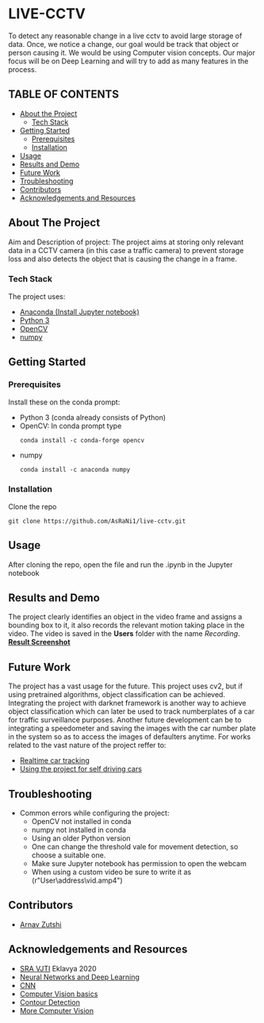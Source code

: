 # LIVE-CCTV
To detect any reasonable change in a live cctv to avoid large storage of data. Once, we notice a change, our goal would be track that object or person causing it. We would be using Computer vision concepts. Our major focus will be on Deep Learning and will try to add as many features in the process. 

## TABLE OF CONTENTS

* [About the Project](#about-the-project)
  * [Tech Stack](#tech-stack)
* [Getting Started](#getting-started)
  * [Prerequisites](#prerequisites)
  * [Installation](#installation)
* [Usage](#usage)
* [Results and Demo](#results-and-demo)
* [Future Work](#future-work)
* [Troubleshooting](#troubleshooting)
* [Contributors](#contributors)
* [Acknowledgements and Resources](#acknowledgements-and-resources)



## About The Project

Aim and Description of project:
The project aims at storing only relevant data in a CCTV camera (in this case a traffic camera) to prevent storage loss and also detects the object that is causing the change in a frame.

### Tech Stack
The project uses:
* [Anaconda (Install Jupyter notebook)](https://www.anaconda.com/products/individual)
* [Python 3](https://www.python.org/download/releases/3.0/)
* [OpenCV](https://opencv.org/)
* [numpy](https://numpy.org/)


## Getting Started

### Prerequisites
  Install these on the conda prompt:
  * Python 3 (conda already consists of Python)
  * OpenCV: In conda prompt type
    ```
    conda install -c conda-forge opencv
    ```
  * numpy
    ```
    conda install -c anaconda numpy
    ```


### Installation
Clone the repo
```
git clone https://github.com/AsRaNi1/live-cctv.git
```

## Usage
After cloning the repo, open the file and run the .ipynb in the Jupyter notebook


## Results and Demo
The project clearly identifies an object in the video frame and assigns a bounding box to it, it also records the relevant motion taking place in the video. The video is saved in the **Users** folder with the name _Recording_.  
[**Result Screenshot**](result.png)

## Future Work
The project has a vast usage for the future. This project uses cv2, but if using pretrained algorithms, object classification can be achieved. Integrating the project with darknet framework is another way to achieve object classification which can later be used to track numberplates of a car for traffic surveillance purposes. Another future development can be to integrating a speedometer and saving the images with the car number plate in the system so as to access the images of defaulters anytime.
For works related to the vast nature of the project reffer to:

* [Realtime car tracking](https://jivp-eurasipjournals.springeropen.com/articles/10.1186/s13640-018-0374-7)
* [Using the project for self driving cars](https://www.researchgate.net/publication/348558210_Project_Report_on_the_Prototype_of_an_Automated_Self_Driving_Vehicle)


<!-- TROUBLESHOOTING -->
## Troubleshooting
* Common errors while configuring the project:
  * OpenCV not installed in conda
  * numpy not installed in conda
  * Using an older Python version
  * One can change the threshold vale for movement detection, so choose a suitable one.
  * Make sure Jupyter notebook has permission to open the webcam
  * When using a custom video be sure to write it as (r"User\address\vid.amp4")


<!-- CONTRIBUTORS -->
## Contributors
* [Arnav Zutshi](https://github.com/AsRaNi1/live-cctv)


<!-- ACKNOWLEDGEMENTS AND REFERENCES -->
## Acknowledgements and Resources
* [SRA VJTI](http://sra.vjti.info/) Eklavya 2020
* [Neural Networks and Deep Learning](https://coursera.org/share/15a6027f8a9d5b2014b977e555a1788a)
* [CNN](https://coursera.org/share/b5ada0e8a36a2bb04ed089d54f1ab25d)
* [Computer Vision basics](https://towardsdatascience.com/computer-vision-for-beginners-part-4-64a8d9856208)
* [Contour Detection](https://learnopencv.com/contour-detection-using-opencv-python-c/)
* [More Computer Vision](https://www.pyimagesearch.com/)





